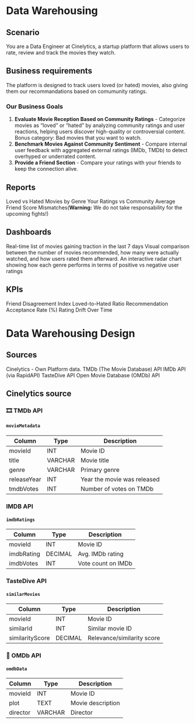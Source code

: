 # Data Warehousing

## Scenario
You are a Data Engineer at Cinelytics, a startup platform that allows users to rate, review and track the movies they watch.

## Business requirements
The platform is designed to track users loved (or hated) movies, also giving them our recommandations based on comumunity ratings.

### Our Business Goals
1. **Evaluate Movie Reception Based on Community Ratings** - Categorize movies as “loved” or “hated” by analyzing community ratings and user reactions, helping users discover high-quality or controversial content.
Bonus category: Bad movies that you want to watch.
2. **Benchmark Movies Against Community Sentiment** - Compare internal user feedback with aggregated external ratings (IMDb, TMDb) to detect overhyped or underrated content.
3. **Provide a Friend Section** - Compare your ratings with your friends to keep the connection alive.

## Reports
Loved vs Hated Movies by Genre
Your Ratings vs Community Average
Friend Score Mismatches(**Warning:** We do not take responsability for the upcoming fights!)

## Dashboards
Real-time list of movies gaining traction in the last 7 days
Visual comparison between the number of movies recommended, how many were actually watched, and how users rated them afterward.
An interactive radar chart showing how each genre performs in terms of positive vs negative user ratings

## KPIs
Friend Disagreement Index
Loved-to-Hated Ratio
Recommendation Acceptance Rate (%)
Rating Drift Over Time


# Data Warehousing Design

## Sources
Cinelytics - Own Platform data.
TMDb (The Movie Database) API
IMDb API (via RapidAPI)
TasteDive API
Open Movie Database (OMDb) API

## Cinelytics source

### 🎞️ TMDb API 

#### `movieMetadata`
| Column       | Type     | Description                    |
|--------------|----------|--------------------------------|
| movieId     | INT      | Movie ID                       |
| title        | VARCHAR  | Movie title                    |
| genre        | VARCHAR  | Primary genre                  |
| releaseYear | INT       | Year the movie was released    |
| tmdbVotes   | INT       | Number of votes on TMDb        |

### IMDB API

#### `imdbRatings`
| Column       | Type     | Description             |
|--------------|----------|-------------------------|
| movieId     | INT      | Movie ID                |
| imdbRating  | DECIMAL  | Avg. IMDb rating        |
| imdbVotes   | INT      | Vote count on IMDb      |


### TasteDive API

#### `similarMovies`
| Column           | Type     | Description                        |
|------------------|----------|------------------------------------|
| movieId         | INT      | Movie ID                |
| similarId       | INT      | Similar movie ID                   |
| similarityScore | DECIMAL  | Relevance/similarity score         |



### 🧾 OMDb API

#### `omdbData`
| Column     | Type     | Description               |
|------------|----------|---------------------------|
| movieId   | INT      | Movie ID                  |
| plot       | TEXT     | Movie description         |
| director   | VARCHAR  | Director                  |

